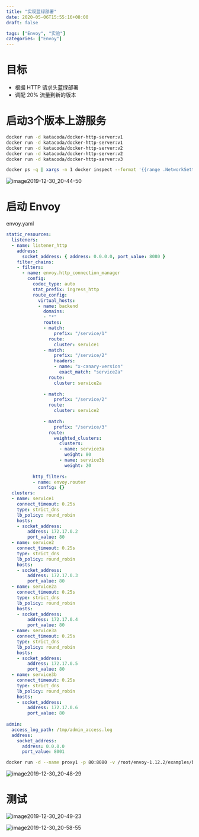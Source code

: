 ```yaml
---
title: "实现蓝绿部署"
date: 2020-05-06T15:55:16+08:00
draft: false

tags: ["Envoy", "实验"]
categories: ["Envoy"]
---
```


# 目标

- 根据 HTTP 请求头蓝绿部署
- 调配 20% 流量到新的版本

# 启动3个版本上游服务

```bash
docker run -d katacoda/docker-http-server:v1
docker run -d katacoda/docker-http-server:v1
docker run -d katacoda/docker-http-server:v2
docker run -d katacoda/docker-http-server:v2
docker run -d katacoda/docker-http-server:v3
```

```bash
docker ps -q | xargs -n 1 docker inspect --format '{{range .NetworkSettings.Networks}}{{.IPAddress}}{{end}} {{ .Config.Hostname }} {{ .Config.Image }}' | sed 's/ \// /'
```

![image2019-12-30_20-44-50](https://cdn.jsdelivr.net/gh/garroshh/figurebed/img/image2019-12-30_20-44-50.png)

# 启动 Envoy

envoy.yaml

```yaml
static_resources:
  listeners:
  - name: listener_http
    address:
      socket_address: { address: 0.0.0.0, port_value: 8080 }
    filter_chains:
    - filters:
      - name: envoy.http_connection_manager
        config:
          codec_type: auto
          stat_prefix: ingress_http
          route_config:
            virtual_hosts:
            - name: backend
              domains:
              - "*"
              routes:
              - match:
                  prefix: "/service/1"
                route:
                  cluster: service1
              - match:
                  prefix: "/service/2"
                  headers:
                  - name: "x-canary-version"
                    exact_match: "service2a"
                route:
                  cluster: service2a
 
              - match:
                  prefix: "/service/2"
                route:
                  cluster: service2
               
              - match:
                  prefix: "/service/3"
                route:
                  weighted_clusters:
                    clusters:
                    - name: service3a
                      weight: 80
                    - name: service3b
                      weight: 20
 
          http_filters:
          - name: envoy.router
            config: {}
  clusters:
  - name: service1
    connect_timeout: 0.25s
    type: strict_dns
    lb_policy: round_robin
    hosts:
    - socket_address:
        address: 172.17.0.2
        port_value: 80
  - name: service2
    connect_timeout: 0.25s
    type: strict_dns
    lb_policy: round_robin
    hosts:
    - socket_address:
        address: 172.17.0.3
        port_value: 80
  - name: service2a
    connect_timeout: 0.25s
    type: strict_dns
    lb_policy: round_robin
    hosts:
    - socket_address:
        address: 172.17.0.4
        port_value: 80
  - name: service3a
    connect_timeout: 0.25s
    type: strict_dns
    lb_policy: round_robin
    hosts:
    - socket_address:
        address: 172.17.0.5
        port_value: 80
  - name: service3b
    connect_timeout: 0.25s
    type: strict_dns
    lb_policy: round_robin
    hosts:
    - socket_address:
        address: 172.17.0.6
        port_value: 80
 
admin:
  access_log_path: /tmp/admin_access.log
  address:
    socket_address:
      address: 0.0.0.0
      port_value: 8001
```

```bash
docker run -d --name proxy1 -p 80:8080 -v /root/envoy-1.12.2/examples/blue-green/:/etc/envoy envoyproxy/envoy
```

![image2019-12-30_20-48-29](https://cdn.jsdelivr.net/gh/garroshh/figurebed/img/image2019-12-30_20-48-29.png)

# 测试

![image2019-12-30_20-49-23](https://cdn.jsdelivr.net/gh/garroshh/figurebed/img/image2019-12-30_20-49-23.png)

![image2019-12-30_20-58-55](https://cdn.jsdelivr.net/gh/garroshh/figurebed/img/image2019-12-30_20-58-55.png)

